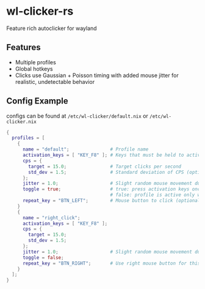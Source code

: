 # wl-clicker-rs

Feature rich autoclicker for wayland

## Features

- Multiple profiles
- Global hotkeys
- Clicks use Gaussian + Poisson timing with added mouse jitter for realistic, undetectable behavior

## Config Example

configs can be found at `/etc/wl-clicker/default.nix` or `/etc/wl-clicker.nix`

```nix
{
  profiles = [
    {
      name = "default";               # Profile name
      activation_keys = [ "KEY_F8" ]; # Keys that must be held to activate this profile
      cps = {
        target = 15.0;                # Target clicks per second
        std_dev = 1.5;                # Standard deviation of CPS (optional, defaults to 1.5)
      };
      jitter = 1.0;                   # Slight random mouse movement during clicks to mimic human behavior
      toggle = true;                  # true: press activation keys once to toggle profile
                                      # false: profile is active only while activation keys are held
      repeat_key = "BTN_LEFT";        # Mouse button to click (optional, defaults to BTN_LEFT)
    }
    {
      name = "right_click";
      activation_keys = [ "KEY_F8" ];
      cps = {
        target = 15.0;
        std_dev = 1.5;
      };
      jitter = 1.0;                   # Slight random mouse movement during clicks
      toggle = false;
      repeat_key = "BTN_RIGHT";       # Use right mouse button for this profile (defaults to BTN_LEFT)
    }
  ];
}
```
